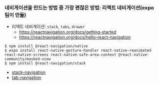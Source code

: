 ### 네비게이션을 만드는 방법 중 가장 괜찮은 방법: 리액트 네비게이션(expo 팀이 만듦)

- 리액트 네비게이션: `stack`, `tabs`, `drawer`
  - https://reactnavigation.org/docs/getting-started
  - https://reactnavigation.org/docs/hello-react-navigation

```
$ npm install @react-navigation/native
$ expo install react-native-gesture-handler react-native-reanimated react-native-screens react-native-safe-area-context @react-native-community/masked-view
$ npm install @react-navigation/stack
```

- [stack-navigation](./5_stack-navigation.md)
- [tab-navigation](./11_tab-navigator.md)
